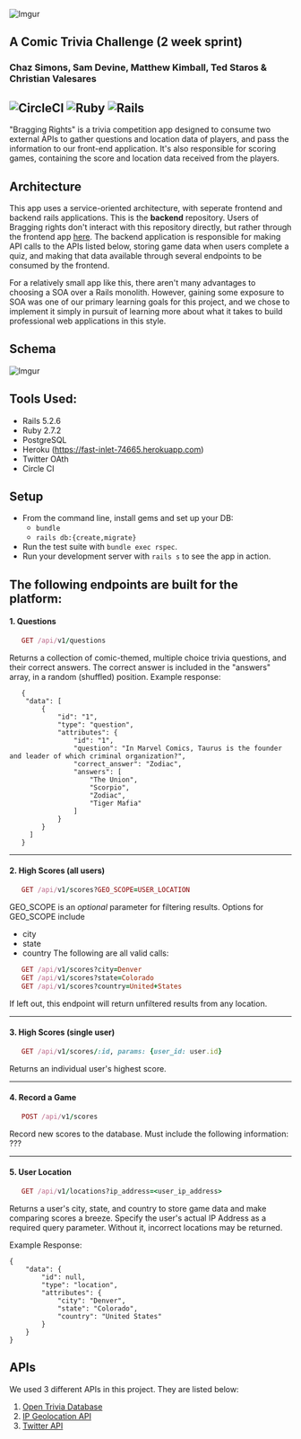 
![Imgur](https://i.imgur.com/lq0RgRC.png)

A Comic Trivia Challenge (2 week sprint)
----------------------------------------
### Chaz Simons, Sam Devine, Matthew Kimball, Ted Staros & Christian Valesares

![CircleCI](https://img.shields.io/circleci/build/github/samueldevine/bragging-rights-be/main)
![Ruby](https://img.shields.io/badge/Ruby-v2.7.2-red)
![Rails](https://img.shields.io/badge/Rails-v5.2.6-red)
---

"Bragging Rights" is a trivia competition app designed to consume two external APIs to gather questions and location data of players, and pass the information to our front-end application. It's also responsible for scoring games, containing the score and location data received from the players.

## Architecture
This app uses a service-oriented architecture, with seperate frontend and backend rails applications. This is the **backend** repository. Users of Bragging rights don't interact with this repository directly, but rather through the frontend app [here](https://github.com/samueldevine/bragging-rights-fe). The backend application is responsible for making API calls to the APIs listed below, storing game data when users complete a quiz, and making that data available through several endpoints to be consumed by the frontend.

For a relatively small app like this, there aren't many advantages to choosing a SOA over a Rails monolith. However, gaining some exposure to SOA was one of our primary learning goals for this project, and we chose to implement it simply in pursuit of learning more about what it takes to build professional web applications in this style. 

## Schema
![Imgur](https://i.imgur.com/KHEeyvF.png)

## Tools Used:
- Rails 5.2.6
- Ruby 2.7.2
- PostgreSQL
- Heroku (https://fast-inlet-74665.herokuapp.com)
- Twitter OAth
- Circle CI

## Setup

* From the command line, install gems and set up your DB:
    * `bundle`
    * `rails db:{create,migrate}`
* Run the test suite with `bundle exec rspec`.
* Run your development server with `rails s` to see the app in action.

## The following endpoints are built for the platform:

#### 1. Questions

```ruby
   GET /api/v1/questions
```   
Returns a collection of comic-themed, multiple choice trivia questions, and their correct answers. The correct answer is included in the "answers" array, in a random (shuffled) position.
Example response:
```
   {
    "data": [
        {
            "id": "1",
            "type": "question",
            "attributes": {
                "id": "1",
                "question": "In Marvel Comics, Taurus is the founder and leader of which criminal organization?",
                "correct_answer": "Zodiac",
                "answers": [
                    "The Union",
                    "Scorpio",
                    "Zodiac",
                    "Tiger Mafia"
                ]
            }
        }
     ]
   }
```
***
#### 2. High Scores (all users)

```ruby
   GET /api/v1/scores?GEO_SCOPE=USER_LOCATION
```
GEO_SCOPE is an _optional_ parameter for filtering results. Options for GEO_SCOPE include
   - city
   - state
   - country
The following are all valid calls:
```ruby
   GET /api/v1/scores?city=Denver
   GET /api/v1/scores?state=Colorado
   GET /api/v1/scores?country=United+States
```

If left out, this endpoint will return unfiltered results from any location.
***
#### 3. High Scores (single user)

```ruby
   GET /api/v1/scores/:id, params: {user_id: user.id}
```
Returns an individual user's highest score.
***
#### 4. Record a Game

```ruby
   POST /api/v1/scores 
```
Record new scores to the database. Must include the following information:
???
***
#### 5. User Location

```ruby
   GET /api/v1/locations?ip_address=<user_ip_address>
```
Returns a user's city, state, and country to store game data and make comparing scores a breeze. Specify the user's actual IP Address as a required query parameter. Without it, incorrect locations may be returned.

Example Response:
```
{
    "data": {
        "id": null,
        "type": "location",
        "attributes": {
            "city": "Denver",
            "state": "Colorado",
            "country": "United States"
        }
    }
}
```

## APIs

We used 3 different APIs in this project. They are listed below:
1. [Open Trivia Database](https://opentdb.com/api_config.php)
2. [IP Geolocation API](https://ip-api.com/)
3. [Twitter API](https://developer.twitter.com/en/docs/twitter-api)
